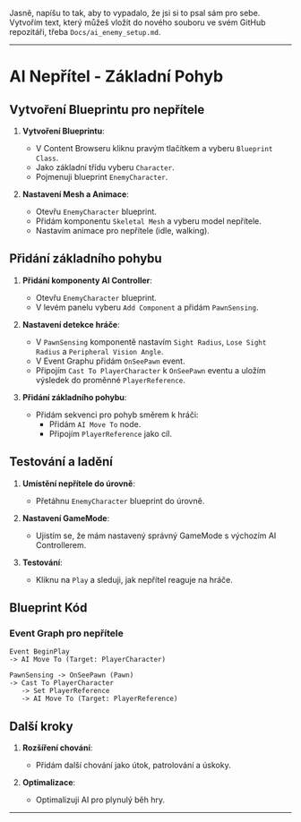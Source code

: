 Jasně, napíšu to tak, aby to vypadalo, že jsi si to psal sám pro sebe. Vytvořím text, který můžeš vložit do nového souboru ve svém GitHub repozitáři, třeba `Docs/ai_enemy_setup.md`.

---

# AI Nepřítel - Základní Pohyb

## Vytvoření Blueprintu pro nepřítele

1. **Vytvoření Blueprintu**:
   - V Content Browseru kliknu pravým tlačítkem a vyberu `Blueprint Class`.
   - Jako základní třídu vyberu `Character`.
   - Pojmenuji blueprint `EnemyCharacter`.

2. **Nastavení Mesh a Animace**:
   - Otevřu `EnemyCharacter` blueprint.
   - Přidám komponentu `Skeletal Mesh` a vyberu model nepřítele.
   - Nastavím animace pro nepřítele (idle, walking).

## Přidání základního pohybu

1. **Přidání komponenty AI Controller**:
   - Otevřu `EnemyCharacter` blueprint.
   - V levém panelu vyberu `Add Component` a přidám `PawnSensing`.

2. **Nastavení detekce hráče**:
   - V `PawnSensing` komponentě nastavím `Sight Radius`, `Lose Sight Radius` a `Peripheral Vision Angle`.
   - V Event Graphu přidám `OnSeePawn` event.
   - Připojím `Cast To PlayerCharacter` k `OnSeePawn` eventu a uložím výsledek do proměnné `PlayerReference`.

3. **Přidání základního pohybu**:
   - Přidám sekvenci pro pohyb směrem k hráči:
     - Přidám `AI Move To` node.
     - Připojím `PlayerReference` jako cíl.

## Testování a ladění

1. **Umístění nepřítele do úrovně**:
   - Přetáhnu `EnemyCharacter` blueprint do úrovně.

2. **Nastavení GameMode**:
   - Ujistím se, že mám nastavený správný GameMode s výchozím AI Controllerem.

3. **Testování**:
   - Kliknu na `Play` a sleduji, jak nepřítel reaguje na hráče.

## Blueprint Kód

### Event Graph pro nepřítele

```plaintext
Event BeginPlay
-> AI Move To (Target: PlayerCharacter)

PawnSensing -> OnSeePawn (Pawn)
-> Cast To PlayerCharacter
   -> Set PlayerReference
   -> AI Move To (Target: PlayerReference)
```

## Další kroky

1. **Rozšíření chování**:
   - Přidám další chování jako útok, patrolování a úskoky.

2. **Optimalizace**:
   - Optimalizuji AI pro plynulý běh hry.

---
